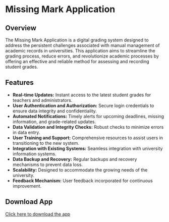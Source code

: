 # Missing Mark Application 

## Overview

The Missing Mark Application is a digital grading system designed to address the persistent challenges associated with manual management of academic records in universities. This application aims to streamline the grading process, reduce errors, and revolutionize academic processes by offering an effective and reliable method for assessing and recording student grades.

## Features

- **Real-time Updates:** Instant access to the latest student grades for teachers and administrators.
- **User Authentication and Authorization:** Secure login credentials to ensure data integrity and confidentiality.
- **Automated Notifications:** Timely alerts for upcoming deadlines, missing information, and grade-related updates.
- **Data Validation and Integrity Checks:** Robust checks to minimize errors in data entry.
- **User Training and Support:** Comprehensive resources to assist users in transitioning to the new system.
- **Integration with Existing Systems:** Seamless integration with university information systems.
- **Data Backup and Recovery:** Regular backups and recovery mechanisms to prevent data loss.
- **Scalability:** Designed to accommodate the growing needs of the university.
- **Feedback Mechanism:** User feedback incorporated for continuous improvement.

## Download App
[Click here to download the app](https://drive.google.com/file/d/1lthFpJ2G2xLaUkg6zNt_8ZWb8RWe2qvV/view?usp=sharing)

